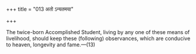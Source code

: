 +++
title = "013 अतो ऽन्यतमया"

+++

The twice-born Accomplished Student, living by any one of these means of livelihood, should keep these (following) observances, which are conducive to heaven, longevity and fame.—(13)
